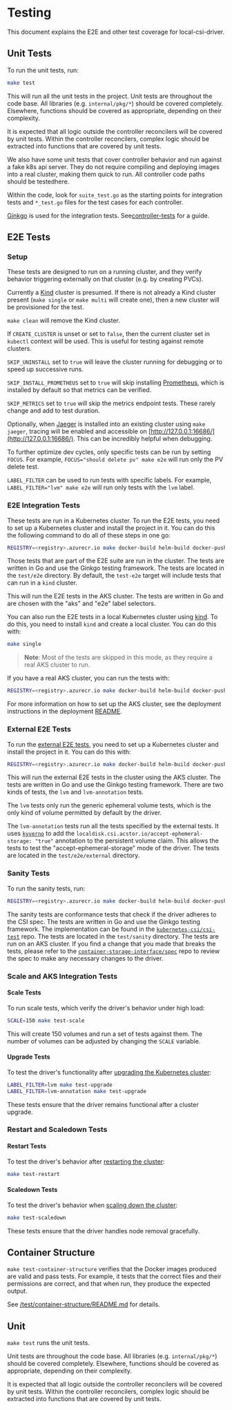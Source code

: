 # Testing

This document explains the E2E and other test coverage for local-csi-driver.

## Unit Tests

To run the unit tests, run:

```sh
make test
```

This will run all the unit tests in the project. Unit tests are throughout the
code base. All libraries (e.g. `internal/pkg/*`) should be covered completely.
Elsewhere, functions should be covered as appropriate, depending on their
complexity.

It is expected that all logic outside the controller reconcilers will be covered
by unit tests. Within the controller reconcilers, complex logic should be
extracted into functions that are covered by unit tests.

We also have some unit tests that cover controller behavior and run against a
fake k8s api server. They do not require compiling and deploying images into a
real cluster, making them quick to run. All controller code paths should be
testedhere.

Within the code, look for `suite_test.go` as the starting points for
integration tests and `*_test.go` files for the test cases for each controller.

[Ginkgo][ginkgo] is used for the integration tests.
See[controller-tests](https://book.kubebuilder.io/cronjob-tutorial/writing-tests)
for a guide.

## E2E Tests

### Setup

These tests are designed to run on a running cluster, and they verify behavior
triggering externally on that cluster (e.g. by creating PVCs).

Currently a [Kind][kind] cluster is presumed. If there is not already a Kind
cluster present (`make single` or `make multi` will create one), then a new
cluster will be provisioned for the test.

`make clean` will remove the Kind cluster.

If `CREATE_CLUSTER` is unset  or set to `false`, then the current cluster set in
`kubectl` context will be used. This is useful for testing against remote
clusters.

`SKIP_UNINSTALL` set to `true` will leave the cluster running for debugging or
to speed up successive runs.

`SKIP_INSTALL_PROMETHEUS` set to `true` will skip installing
[Prometheus][prometheus], which is installed by default so that metrics can be
verified.

`SKIP_METRICS` set to `true` will skip the metrics endpoint tests. These rarely
change and add to test duration.

Optionally, when [Jaeger][jaeger] is installed into an existing cluster using
`make jaeger`, tracing will be enabled and accessible on
[http://127.0.0.1:16686/](http://127.0.0.1:16686/). This can be incredibly
helpful when debugging.

To further optimize dev cycles, only specific tests can be run by setting
`FOCUS`. For example, `FOCUS="should delete pv" make e2e` will run only the PV
delete test.

`LABEL_FILTER` can be used to run tests with specific labels. For example,
`LABEL_FILTER="lvm" make e2e` will run only tests with the `lvm` label.

### E2E Integration Tests

These tests are run in a Kubernetes cluster. To run the E2E tests, you need to
set up a Kubernetes cluster and install the project in it. You can do this the
following command to do all of these steps in one go:

```sh
REGISTRY=<registry>.azurecr.io make docker-build helm-build docker-push helm-push test-e2e
```

Those tests that are part of the E2E suite are run in the cluster. The tests are
written in Go and use the Ginkgo testing framework. The tests are located in the
`test/e2e` directory. By default, the `test-e2e` target will include tests that
can run in a `kind` cluster.

This will run the E2E tests in the AKS cluster. The tests are written in Go and
are chosen with the "aks" and "e2e" label selectors.

You can also run the E2E tests in a local Kubernetes cluster using
[kind](https://kind.sigs.k8s.io/). To do this, you need to install `kind` and
create a local cluster. You can do this with:

```sh
make single
```

> **Note**: Most of the tests are skipped in this mode, as they require a real
AKS cluster to run.

If you have a real AKS cluster, you can run the
tests with:

```sh
REGISTRY=<registry>.azurecr.io make docker-build helm-build docker-push helm-push test-e2e-aks
```

For more information on how to set up the AKS cluster, see the deployment
instructions in the deployment [README](../deploy/README.md).

### External E2E Tests

To run the [external E2E tests](https://github.com/kubernetes/kubernetes/tree/master/test/e2e/storage/external),
you need to set up a Kubernetes cluster and install the project in it. You can
do this with:

```sh
REGISTRY=<registry>.azurecr.io make docker-build helm-build docker-push helm-push test-e2e-aks
```

This will run the external E2E tests in the cluster using the AKS cluster. The
tests are written in Go and use the Ginkgo testing framework. There are two
kinds of tests, the `lvm` and `lvm-annotation` tests.

The `lvm` tests only run the generic ephemeral volume tests, which is the only
kind of volume permitted by default by the driver.

The `lvm-annotation` tests run all the tests specified by the external tests. It
uses [`kyverno`](https://github.com/kyverno/kyverno) to add the
`localdisk.csi.acstor.io/accept-ephemeral-storage: "true"` annotation to the
persistent volume claim. This allows the tests to test the
"accept-ephemeral-storage" mode of the driver. The tests are located in the
`test/e2e/external` directory.

### Sanity Tests

To run the sanity tests, run:

```sh
REGISTRY=<registry>.azurecr.io make docker-build helm-build docker-push helm-push test-sanity
```

The sanity tests are conformance tests that check if the driver adheres to the
CSI spec. The tests are written in Go and use the Ginkgo testing framework. The
implementation can be found in the
[`kubernetes-csi/csi-test`](https://github.com/kubernetes-csi/csi-test) repo.
The tests are located in the `test/sanity` directory. The tests are run on an
AKS cluster. If you find a change that you made that breaks the tests, please
refer to the
[`container-storage-interface/spec`](https://github.com/container-storage-interface/spec)
repo to review the spec to make any necessary changes to the driver.

### Scale and AKS Integration Tests

#### Scale Tests

To run scale tests, which verify the driver's behavior under high load:

```sh
SCALE=150 make test-scale
```

This will create 150 volumes and run a set of tests against them. The number
of volumes can be adjusted by changing the `SCALE` variable.

#### Upgrade Tests

To test the driver's functionality after [upgrading the Kubernetes
cluster](https://learn.microsoft.com/en-us/azure/aks/upgrade-aks-cluster?tabs=azure-cli):

```sh
LABEL_FILTER=lvm make test-upgrade
LABEL_FILTER=lvm-annotation make test-upgrade

```

These tests ensure that the driver remains functional after a cluster upgrade.

### Restart and Scaledown Tests

#### Restart Tests

To test the driver's behavior after [restarting the
cluster](https://learn.microsoft.com/en-us/azure/aks/start-stop-cluster?tabs=azure-cli):

```sh
make test-restart
```

#### Scaledown Tests

To test the driver's behavior when [scaling down the
cluster](https://learn.microsoft.com/en-us/azure/aks/scale-cluster?tabs=azure-cli):

```sh
make test-scaledown
```

These tests ensure that the driver handles node removal gracefully.

## Container Structure

`make test-container-structure` verifies that the Docker images produced are
valid and pass tests. For example, it tests that the correct files and their
permissions are correct, and that when run, they produce the expected output.

See [/test/container-structure/README.md](./container-structure/README.md)
for details.

## Unit

`make test` runs the unit tests.

Unit tests are throughout the code base. All libraries (e.g. `internal/pkg/*`)
should be covered completely. Elsewhere, functions should be covered as
appropriate, depending on their complexity.

It is expected that all logic outside the controller reconcilers will be covered
by unit tests. Within the controller reconcilers, complex logic should be
extracted into functions that are covered by unit tests.

[kind]: https://kind.sigs.k8s.io/
[ginkgo]: https://onsi.github.io/ginkgo/
[prometheus]: https://prometheus.io/
[jaeger]: https://www.jaegertracing.io/
